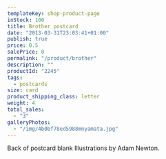 ```yaml
---
templateKey: shop-product-page
inStock: 100
title: Brother postcard
date: "2013-03-31T23:03:41+01:00"
publish: true
price: 0.5
salePrice: 0
permalink: "/product/brother"
description: ""
productId: "2245"
tags:
  - postcards
size: card
product_shipping_class: letter
weight: 4
total_sales:
  - "3"
galleryPhotos:
  - "/img/4b0bf78ed5988mnyamata.jpg"
---
```


Back of postcard blank Illustrations by Adam Newton.
